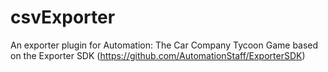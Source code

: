 # csvExporter

An exporter plugin for Automation: The Car Company Tycoon Game based on the Exporter SDK (https://github.com/AutomationStaff/ExporterSDK)
